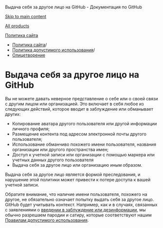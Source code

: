 Выдача себя за другое лицо на GitHub - Документация по GitHub

[Skip to main content](#main-content)

[All products](/ru)

[Политика сайта](/ru/site-policy)

* [Политика сайта](/ru/site-policy)/
* [Политика допустимого использования](/ru/site-policy/acceptable-use-policies)/
* [Олицетворение](/ru/site-policy/acceptable-use-policies/github-impersonation)

Выдача себя за другое лицо на GitHub
==========

Вы не можете давать неверное представление о себе или о своей связи с другим лицом или организацией. Это включает в себя любое из следующих действий, которое вводит в заблуждение или обманывает других:

* Копирование аватара другого пользователя или другой информации личного профиля;
* Размещение контента под адресом электронной почты другого пользователя;
* Использование обманчиво похожего имени пользователя, названия организации или другого пространства имен;
* Доступ к учетной записи или организации с помощью маркера или учетных данных другого пользователя
* Выдача себя за другое лицо или организацию иным образом.

Выдача себя за другое лицо является формой преследования, и нарушение этой политики может привести к потере доступа к вашей учетной записи.

Обратите внимание, что наличие имени пользователя, похожего на другое, не обязательно означает попытку выдать себя за другое лицо. GitHub будет учитывать контекст. Например, как и в случаях, связанных с заявлениями о [введении в заблуждение или дезинформации](/ru/site-policy/acceptable-use-policies/github-misinformation-and-disinformation), мы обычно разрешаем пародии и сатиру, которые соответствуют нашим [Правилам допустимого использования](/ru/site-policy/acceptable-use-policies/github-acceptable-use-policies).

